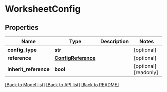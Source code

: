 # WorksheetConfig

## Properties
Name | Type | Description | Notes
------------ | ------------- | ------------- | -------------
**config_type** | **str** |  | [optional] 
**reference** | [**ConfigReference**](ConfigReference.md) |  | [optional] 
**inherit_reference** | **bool** |  | [optional] [readonly] 

[[Back to Model list]](../README.md#documentation-for-models) [[Back to API list]](../README.md#documentation-for-api-endpoints) [[Back to README]](../README.md)


